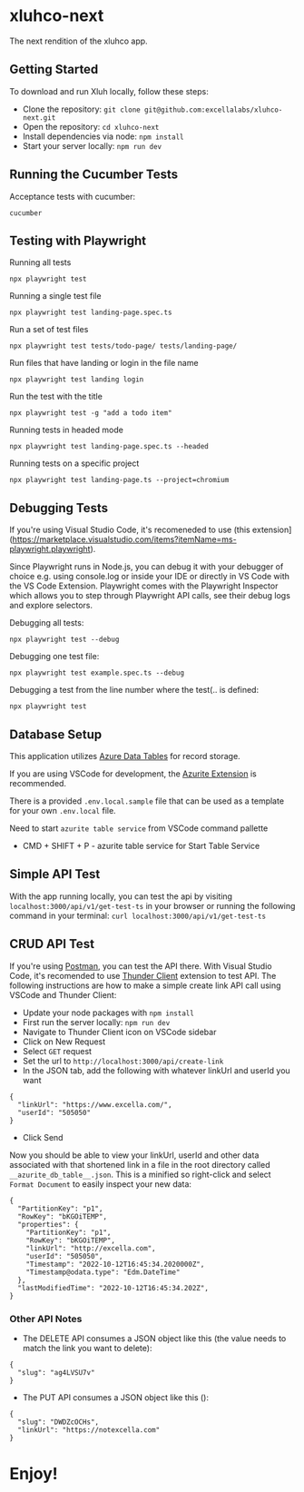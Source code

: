 # xluhco-next

The next rendition of the xluhco app.

## Getting Started

To download and run Xluh locally, follow these steps:
- Clone the repository:
`git clone git@github.com:excellalabs/xluhco-next.git`
- Open the repository:
`cd xluhco-next`
- Install dependencies via node:
`npm install`
- Start your server locally:
`npm run dev`

## Running the Cucumber Tests

Acceptance tests with cucumber:

`cucumber`

## Testing with Playwright

Running all tests

`npx playwright test`

Running a single test file

`npx playwright test landing-page.spec.ts`

Run a set of test files

`npx playwright test tests/todo-page/ tests/landing-page/`

Run files that have landing or login in the file name

`npx playwright test landing login`

Run the test with the title

`npx playwright test -g "add a todo item"`

Running tests in headed mode

`npx playwright test landing-page.spec.ts --headed`

Running tests on a specific project

`npx playwright test landing-page.ts --project=chromium`

## Debugging Tests

If you're using Visual Studio Code, it's recomeneded to use (this extension](https://marketplace.visualstudio.com/items?itemName=ms-playwright.playwright).

Since Playwright runs in Node.js, you can debug it with your debugger of choice e.g. using console.log or inside your IDE or directly in VS Code with the VS Code Extension. Playwright comes with the Playwright Inspector which allows you to step through Playwright API calls, see their debug logs and explore selectors.

Debugging all tests:

`npx playwright test --debug`

Debugging one test file:

`npx playwright test example.spec.ts --debug`

Debugging a test from the line number where the test(.. is defined:

`npx playwright test`

## Database Setup

This application utilizes [Azure Data Tables](https://azure.microsoft.com/services/table_storage) for record storage. 

If you are using VSCode for development, the [Azurite Extension](https://marketplace.visualstudio.com/items?itemName=Azurite.azurite) is recommended. 

There is a provided `.env.local.sample` file that can be used as a template for your own `.env.local` file.

Need to start `azurite table service` from VSCode command pallette

- CMD + SHIFT + P - azurite table service for Start Table Service

## Simple API Test

With the app running locally, you can test the api by visiting `localhost:3000/api/v1/get-test-ts` in your browser or running the following command in your terminal:
`curl localhost:3000/api/v1/get-test-ts`

## CRUD API Test

If you're using [Postman](https://www.postman.com/), you can test the API there. With Visual Studio Code, it's recomended to use [Thunder Client](https://marketplace.visualstudio.com/items?itemName=rangav.vscode-thunder-client) extension to test API. The following instructions are how to make a simple create link API call using VSCode and Thunder Client:

- Update your node packages with `npm install`
- First run the server locally: `npm run dev`
- Navigate to Thunder Client icon on VSCode sidebar
- Click on New Request
- Select `GET` request
- Set the url to `http://localhost:3000/api/create-link`
- In the JSON tab, add the following with whatever linkUrl and userId you want
```
{
  "linkUrl": "https://www.excella.com/",
  "userId": "505050"
}
```
- Click Send

Now you should be able to view your linkUrl, userId and other data associated with that shortened link in a file in the root directory called `__azurite_db_table__.json`. This is a minified so right-click and select `Format Document` to easily inspect your new data:

```
{
  "PartitionKey": "p1",
  "RowKey": "bKGOiTEMP",
  "properties": {
    "PartitionKey": "p1",
    "RowKey": "bKGOiTEMP",
    "linkUrl": "http://excella.com",
    "userId": "505050",
    "Timestamp": "2022-10-12T16:45:34.2020000Z",
    "Timestamp@odata.type": "Edm.DateTime"
  },
  "lastModifiedTime": "2022-10-12T16:45:34.202Z",
}
```

### Other API Notes

- The DELETE API consumes a JSON object like this (the value needs to match the link you want to delete):
```
{
  "slug": "ag4LVSU7v"
}
```

- The PUT API consumes a JSON object like this ():
```
{
  "slug": "DWDZcOCHs",
  "linkUrl": "https://notexcella.com"
}
```

# Enjoy!
